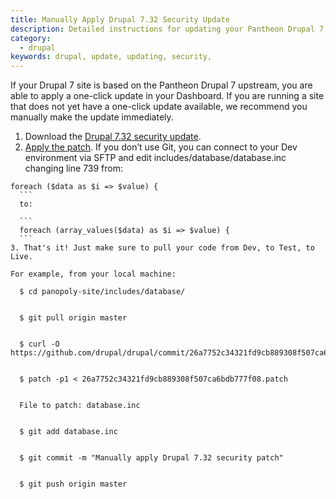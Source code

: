 ```yaml
---
title: Manually Apply Drupal 7.32 Security Update
description: Detailed instructions for updating your Pantheon Drupal 7 site to Drupal 7.32.
category:
  - drupal
keywords: drupal, update, updating, security,
---
```

If your Drupal 7 site is based on the Pantheon Drupal 7 upstream, you are able to apply a one-click update in your Dashboard. If you are running a site that does not yet have a one-click update available, we recommend you manually make the update immediately.

1. Download the [Drupal 7.32 security update](https://github.com/drupal/drupal/commit/26a7752c34321fd9cb889308f507ca6bdb777f08.patch).
2. [Apply the patch](https://www.drupal.org/patch/apply). If you don’t use Git, you can connect to your Dev environment via SFTP and edit includes/database/database.inc changing line 739 from:
  ```
  foreach ($data as $i => $value) {
    ```
    to:
    ```
    foreach (array_values($data) as $i => $value) {
    ```
3. That's it! Just make sure to pull your code from Dev, to Test, to Live.
For example, from your local machine:

    $ cd panopoly-site/includes/database/


    $ git pull origin master


    $ curl -O https://github.com/drupal/drupal/commit/26a7752c34321fd9cb889308f507ca6bdb777f08.patch


    $ patch -p1 < 26a7752c34321fd9cb889308f507ca6bdb777f08.patch


    File to patch: database.inc


    $ git add database.inc


    $ git commit -m "Manually apply Drupal 7.32 security patch"


    $ git push origin master

 
